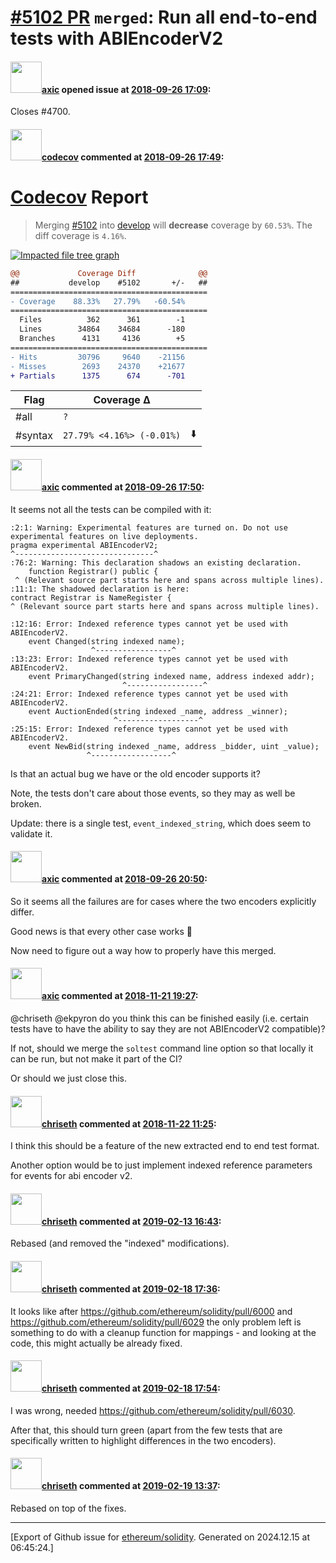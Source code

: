 # [\#5102 PR](https://github.com/ethereum/solidity/pull/5102) `merged`: Run all end-to-end tests with ABIEncoderV2

#### <img src="https://avatars.githubusercontent.com/u/20340?v=4" width="50">[axic](https://github.com/axic) opened issue at [2018-09-26 17:09](https://github.com/ethereum/solidity/pull/5102):

Closes #4700.

#### <img src="https://avatars.githubusercontent.com/in/254?v=4" width="50">[codecov](https://github.com/apps/codecov) commented at [2018-09-26 17:49](https://github.com/ethereum/solidity/pull/5102#issuecomment-424809193):

# [Codecov](https://codecov.io/gh/ethereum/solidity/pull/5102?src=pr&el=h1) Report
> Merging [#5102](https://codecov.io/gh/ethereum/solidity/pull/5102?src=pr&el=desc) into [develop](https://codecov.io/gh/ethereum/solidity/commit/e7a8fed01b43833977b80e5daf8b5cbb7cc76e24?src=pr&el=desc) will **decrease** coverage by `60.53%`.
> The diff coverage is `4.16%`.

[![Impacted file tree graph](https://codecov.io/gh/ethereum/solidity/pull/5102/graphs/tree.svg?width=650&token=87PGzVEwU0&height=150&src=pr)](https://codecov.io/gh/ethereum/solidity/pull/5102?src=pr&el=tree)

```diff
@@             Coverage Diff              @@
##           develop    #5102       +/-   ##
============================================
- Coverage    88.33%   27.79%   -60.54%     
============================================
  Files          362      361        -1     
  Lines        34864    34684      -180     
  Branches      4131     4136        +5     
============================================
- Hits         30796     9640    -21156     
- Misses        2693    24370    +21677     
+ Partials      1375      674      -701
```

| Flag | Coverage Δ | |
|---|---|---|
| #all | `?` | |
| #syntax | `27.79% <4.16%> (-0.01%)` | :arrow_down: |

#### <img src="https://avatars.githubusercontent.com/u/20340?v=4" width="50">[axic](https://github.com/axic) commented at [2018-09-26 17:50](https://github.com/ethereum/solidity/pull/5102#issuecomment-424809369):

It seems not all the tests can be compiled with it:
```
:2:1: Warning: Experimental features are turned on. Do not use experimental features on live deployments.
pragma experimental ABIEncoderV2;
^-------------------------------^
:76:2: Warning: This declaration shadows an existing declaration.
	function Registrar() public {
 ^ (Relevant source part starts here and spans across multiple lines).
:11:1: The shadowed declaration is here:
contract Registrar is NameRegister {
^ (Relevant source part starts here and spans across multiple lines).

:12:16: Error: Indexed reference types cannot yet be used with ABIEncoderV2.
	event Changed(string indexed name);
	              ^-----------------^
:13:23: Error: Indexed reference types cannot yet be used with ABIEncoderV2.
	event PrimaryChanged(string indexed name, address indexed addr);
	                     ^-----------------^
:24:21: Error: Indexed reference types cannot yet be used with ABIEncoderV2.
	event AuctionEnded(string indexed _name, address _winner);
	                   ^------------------^
:25:15: Error: Indexed reference types cannot yet be used with ABIEncoderV2.
	event NewBid(string indexed _name, address _bidder, uint _value);
	             ^------------------^
```

Is that an actual bug we have or the old encoder supports it?

Note, the tests don't care about those events, so they may as well be broken.

Update: there is a single test, `event_indexed_string`, which does seem to validate it.

#### <img src="https://avatars.githubusercontent.com/u/20340?v=4" width="50">[axic](https://github.com/axic) commented at [2018-09-26 20:50](https://github.com/ethereum/solidity/pull/5102#issuecomment-424865128):

So it seems all the failures are for cases where the two encoders explicitly differ.

Good news is that every other case works 🎉 

Now need to figure out a way how to properly have this merged.

#### <img src="https://avatars.githubusercontent.com/u/20340?v=4" width="50">[axic](https://github.com/axic) commented at [2018-11-21 19:27](https://github.com/ethereum/solidity/pull/5102#issuecomment-440783180):

@chriseth @ekpyron do you think this can be finished easily (i.e. certain tests have to have the ability to say they are not ABIEncoderV2 compatible)?

If not, should we merge the `soltest` command line option so that locally it can be run, but not make it part of the CI?

Or should we just close this.

#### <img src="https://avatars.githubusercontent.com/u/9073706?v=4" width="50">[chriseth](https://github.com/chriseth) commented at [2018-11-22 11:25](https://github.com/ethereum/solidity/pull/5102#issuecomment-441000486):

I think this should be a feature of the new extracted end to end test format.

Another option would be to just implement indexed reference parameters for events for abi encoder v2.

#### <img src="https://avatars.githubusercontent.com/u/9073706?v=4" width="50">[chriseth](https://github.com/chriseth) commented at [2019-02-13 16:43](https://github.com/ethereum/solidity/pull/5102#issuecomment-463273146):

Rebased (and removed the "indexed" modifications).

#### <img src="https://avatars.githubusercontent.com/u/9073706?v=4" width="50">[chriseth](https://github.com/chriseth) commented at [2019-02-18 17:36](https://github.com/ethereum/solidity/pull/5102#issuecomment-464822557):

It looks like after https://github.com/ethereum/solidity/pull/6000 and https://github.com/ethereum/solidity/pull/6029 the only problem left is something to do with a cleanup function for mappings - and looking at the code, this might actually be already fixed.

#### <img src="https://avatars.githubusercontent.com/u/9073706?v=4" width="50">[chriseth](https://github.com/chriseth) commented at [2019-02-18 17:54](https://github.com/ethereum/solidity/pull/5102#issuecomment-464827637):

I was wrong, needed https://github.com/ethereum/solidity/pull/6030.

After that, this should turn green (apart from the few tests that are specifically written to highlight differences in the two encoders).

#### <img src="https://avatars.githubusercontent.com/u/9073706?v=4" width="50">[chriseth](https://github.com/chriseth) commented at [2019-02-19 13:37](https://github.com/ethereum/solidity/pull/5102#issuecomment-465130417):

Rebased on top of the fixes.


-------------------------------------------------------------------------------



[Export of Github issue for [ethereum/solidity](https://github.com/ethereum/solidity). Generated on 2024.12.15 at 06:45:24.]
